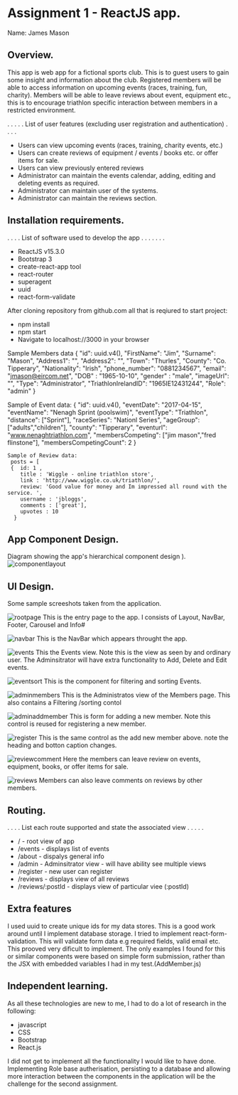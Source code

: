 # Assignment 1 - ReactJS app.

Name: James Mason

## Overview.
This app is web app for a fictional sports club. This is to guest users to gain some insight and information about the club.
Registered members will be able to access information on upcoming events (races, training, fun, charity).
Members will be able to leave reviews about event, equipment etc., this is to encourage triathlon specific interaction between members in a restricted environment.


 . . . . . List of user features (excluding user registration and authentication) . . . . 
 + Users can view upcoming events (races, training, charity events, etc.)
 + Users can create reviews of equipment / events / books etc. or offer items for sale.
 + Users can view previously entered reviews
 + Administrator can maintain the events calendar, adding, editing and deleting events as required.
 + Administrator can maintain user of the systems.
 + Administrator can maintain the reviews section.


## Installation requirements.
. . . .  List of software used to develop the app . . . . . . . 
+ ReactJS v15.3.0
+ Bootstrap 3
+ create-react-app tool
+ react-router
+ superagent
+ uuid
+ react-form-validate

After cloning repository from github.com all that is reqiured to start project:
+ npm install 
+ npm start
+ Navigate to localhost://3000 in your browser


Sample Members data
  {
    "id": uuid.v4(),
    "FirstName": "Jim",
    "Surname": "Mason",
    "Address1": "",
    "Address2": "",
    "Town": "Thurles",
    "County": "Co. Tipperary",
    "Nationality": "Irish",
    "phone_number": "0881234567",
    "email": "jmason@eircom.net",
    "DOB" : "1965-10-10",
    "gender" : "male",
    "imageUrl": "",
    "Type": "Administrator",
    "TriathlonIrelandID": "1965IE12431244",
    "Role": "admin"
  }
  
  Sample of Event data:
  {
      "id": uuid.v4(),
      "eventDate": "2017-04-15",
      "eventName": "Nenagh Sprint (poolswim)",
      "eventType": "Triathlon",
      "distance": ["Sprint"],
      "raceSeries": "Nationl Series",
      "ageGroup": ["adults","children"],
      "county": "Tipperary",
      "eventurl": "www.nenaghtriathlon.com",
      "membersCompeting": ["jim mason","fred flinstone"],
      "membersCompetingCount": 2
    }
    
    Sample of Review data:
     posts = [
     {  id: 1 ,
        title : 'Wiggle - online triathlon store',
        link : 'http://www.wiggle.co.uk/triathlon/',
        review: 'Good value for money and Im impressed all round with the service. ',
        username : 'jbloggs',
        comments : ['great'],
        upvotes : 10
      }
      



## App Component Design.

Diagram showing the app's hierarchical component design ). 
![componentlayout](https://cloud.githubusercontent.com/assets/25729854/24335676/3cfd32f0-127a-11e7-8e54-0dfddd7f3f25.PNG)


## UI Design.
Some sample screeshots taken from the application.

![rootpage](https://cloud.githubusercontent.com/assets/25729854/24335910/e6a54c04-127d-11e7-9cb1-9d8f2760e333.PNG)
This is the entry page to the app. I consists of Layout, NavBar, Footer, Carousel and Info#


![navbar](https://cloud.githubusercontent.com/assets/25729854/24335904/e68a19fc-127d-11e7-91b6-c0dc37f466e7.PNG)
This is the NavBar which appears throught the app.


![events](https://cloud.githubusercontent.com/assets/25729854/24335907/e68d62d8-127d-11e7-8a4a-97ba4bdd1911.PNG)
This the Events view. Note this is the view as seen by and ordinary user. The Adminsitrator will have extra functionality to Add, Delete and Edit events.


![eventsort](https://cloud.githubusercontent.com/assets/25729854/24335902/e688bd64-127d-11e7-81f4-c24099a81a6f.PNG)
This is the component for filtering and sorting Events.


![adminmembers](https://cloud.githubusercontent.com/assets/25729854/24335905/e68a37de-127d-11e7-978e-5a2bca3a5596.PNG)
This is the Administratos view of the Members page. This also contains a Filtering /sorting contol 


![adminaddmember](https://cloud.githubusercontent.com/assets/25729854/24335903/e68960d4-127d-11e7-832d-ca612d62373a.PNG)
This is form for adding a new member. Note this control is reused for registering a new member.


![register](https://cloud.githubusercontent.com/assets/25729854/24335906/e68a5c14-127d-11e7-870e-38b1324c71a5.PNG)
This is the same control as the add new member above. note the heading and botton caption changes.


![reviewcomment](https://cloud.githubusercontent.com/assets/25729854/24335908/e6a071f2-127d-11e7-8a62-77217945434b.PNG)
Here the members can leave review on events, equipment, books, or offer items for sale.


![reviews](https://cloud.githubusercontent.com/assets/25729854/24335909/e6a24e5a-127d-11e7-8bc3-5d9fb290ade3.PNG)
Members can also leave comments on reviews by other members.



## Routing.
. . . . List each route supported and state the associated view . . . . . 
+ /  - root view of app
+ /events - displays list of events
+ /about - dispalys general info
+ /admin - Adminsitrator view - will have ability see multiple views
+ /register - new user can register 
+ /reviews  - displays view of all reviews
+ /reviews/:postId - displays view of particular viee (:postId)



## Extra features
I used uuid to create unique ids for my data stores. This is a good work around until I implement database storage.
I tried to implement react-form-validation. This will validate form data e.g required fields, valid email etc.
This prooved very dificult to implement. The only examples I found for this or similar components were based on simple form submission, rather than the JSX with embedded variables I had in my test.(AddMember.js)


## Independent learning.
As all these technologies are new to me, I had to do a lot of research in the following:
+ javascript
+ CSS
+ Bootstrap
+ React.js

I did not get to implement all the functionality I would like to have done. 
Implementing Role base autherisation, persisting to a database and allowing more interaction between the components in the application will be the challenge for the second assignment.


